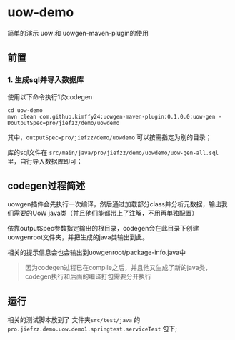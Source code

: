# uow-demo

简单的演示 uow 和 uowgen-maven-plugin的使用

## 前置

### 1. 生成sql并导入数据库

使用以下命令执行1次codegen

```
cd uow-demo
mvn clean com.github.kimffy24:uowgen-maven-plugin:0.1.0.0:uow-gen -DoutputSpec=pro/jiefzz/demo/uowdemo
```

其中，`outputSpec=pro/jiefzz/demo/uowdemo` 可以按需指定为别的目录；

库的sql文件在 `src/main/java/pro/jiefzz/demo/uowdemo/uow-gen-all.sql` 里，自行导入数据库即可；

## codegen过程简述

uowgen插件会先执行一次编译，然后通过加载部分class并分析元数据，输出我们需要的UoW java类（并且他们能都带上了注解，不用再单独配置）

依靠outputSpec参数指定输出的根目录，codegen会在此目录下创建uowgenroot文件夹，并把生成的java类输出到此。

相关的提示信息会也会输出到uowgenroot/package-info.java中

> 因为codegen过程已在compile之后，并且他又生成了新的java类，codegen执行和后面的编译打包需要分开执行

## 运行

相关的测试脚本放到了 文件夹`src/test/java` 的 `pro.jiefzz.demo.uow.demo1.springtest.serviceTest` 包下;

